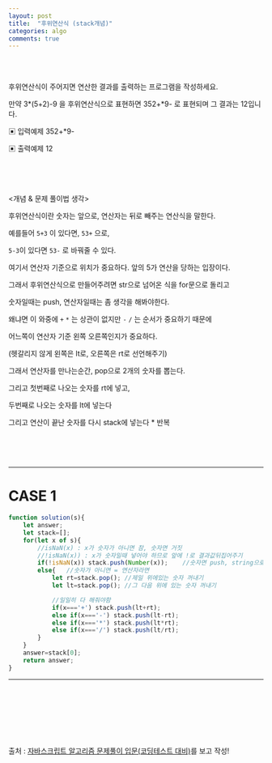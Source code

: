 ```yaml
---
layout: post
title:  "후위연산식 (stack개념)"
categories: algo
comments: true
---
```


<br>

<br>

후위연산식이 주어지면 연산한 결과를 출력하는 프로그램을 작성하세요.

만약 3*(5+2)-9 을 후위연산식으로 표현하면 352+*9- 로 표현되며 그 결과는 12입니다.

▣ 입력예제 352+*9-

▣ 출력예제 12

<br>

<br>

<br>

<개념 & 문제 풀이법 생각>

후위연산식이란 숫자는 앞으로, 연산자는 뒤로 빼주는 연산식을 말한다.

예를들어 `5+3` 이 있다면, `53+` 으로,

`5-3`이 있다면 `53-` 로 바꿔줄 수 있다.

여기서 연산자 기준으로 위치가 중요하다. 앞의 5가 연산을 당하는 입장이다.

그래서 후위연산식으로 만들어주려면 str으로 넘어온 식을 for문으로 돌리고

숫자일때는 push, 연산자일때는 좀 생각을 해봐야한다.

왜냐면 이 와중에 `+` `*` 는 상관이 없지만 `-` `/` 는 순서가 중요하기 때문에 

어느쪽이 연산자 기준 왼쪽 오른쪽인지가 중요하다.

(헷갈리지 않게 왼쪽은 lt로, 오른쪽은 rt로 선언해주기)

그래서 연산자를 만나는순간, pop으로 2개의 숫자를 뽑는다.

그리고 첫번째로 나오는 숫자를 rt에 넣고,

두번째로 나오는 숫자를 lt에 넣는다

그리고 연산이 끝난 숫자를 다시 stack에 넣는다 * 반복

<br>

<br>

<br>


---

# CASE 1

~~~js
function solution(s){  
	let answer;
	let stack=[];
	for(let x of s){
		//isNaN(x) : x가 숫자가 아니면 참, 숫자면 거짓
		//!isNaN(x)) : x가 숫자일때 넣어야 하므로 앞에 !로 결과값뒤집어주기
		if(!isNaN(x)) stack.push(Number(x));	//숫자면 push, string으로 넘어오기 때문에 연산을 해주려면 Number처리
		else{	//숫자가 아니면 = 연산자라면
			let rt=stack.pop();	//제일 위에있는 숫자 꺼내기
			let lt=stack.pop();	//그 다음 위에 있는 숫자 꺼내기

			//일일히 다 해줘야함
			if(x==='+') stack.push(lt+rt);
			else if(x==='-') stack.push(lt-rt);
			else if(x==='*') stack.push(lt*rt);
			else if(x==='/') stack.push(lt/rt);
		}
	}
	answer=stack[0];
	return answer;
}

~~~

---

<br>



<br>



<br>

<br>

<br>

<br>

출처 :  [자바스크립트 알고리즘 문제풀이 입문(코딩테스트 대비)](https://www.inflearn.com/course/%EC%9E%90%EB%B0%94%EC%8A%A4%ED%81%AC%EB%A6%BD%ED%8A%B8-%EC%95%8C%EA%B3%A0%EB%A6%AC%EC%A6%98-%EB%AC%B8%EC%A0%9C%ED%92%80%EC%9D%B4/dashboard)를 보고 작성!

